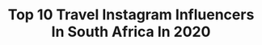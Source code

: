 ---
title: Top 10 Travel Instagram Influencers In South Africa In 2020
description: >-
  Find top travel Instagram influencers in South Africa in 2020. Most popular hashtags: #ootd #stayhome #coupletravels #safari.
platform: Instagram
profiles:
  - username: "janwillemplug"
    fullname: >-
      the Instatripper
    location: "South Africa"
    followers: 90108
    engagement: 431
    commentsToLikes: 0.097037
    id: ckaox7lexc5070i78xy0a6bkf
    verified: false
    hashtags: "#mountainview, #zuidafrika, #penang, #positiveenergy"
  - username: "katjab0810"
    fullname: >-
      ꧁Style•Photography•Travel꧂
    location: "South Africa"
    followers: 6733
    engagement: 1108
    commentsToLikes: 0.078038
    id: ck0w0idktecpu0i1904ma5akc
    verified: false
    hashtags: "#motherkindcares, #mycottonon"
  - username: "katlego_masupa"
    fullname: >-
      Katlego Masupa
    location: "South Africa"
    followers: 69806
    engagement: 245
    commentsToLikes: 0.081537
    id: ck5btyb4agtpq0i113f18sbs4
    verified: false
    hashtags: "#treatyourself, #nodebate, #babysoft, #throwbackthursday"
  - username: "candy_and_the_king"
    fullname: >-
      CANDY & JONTY | JOY | LAOS 🇱🇦
    location: "South Africa"
    followers: 10065
    engagement: 720
    commentsToLikes: 0.112207
    id: ck6u0k1cvg58t0j71yc3ide1k
    verified: false
    hashtags: "#adventuregram, #positivepeople, #girlpowertravel, #wanderlove"
  - username: "skylar__allan"
    fullname: >-
      S K Y E
    location: "South Africa"
    followers: 2374
    engagement: 2219
    commentsToLikes: 0.101364
    id: ck6u88k98q2ae0j71i638fe88
    verified: false
    hashtags: ""
  - username: "claudiaboyo"
    fullname: >-
      Claudia Boyo 🌺
    location: "South Africa"
    followers: 33849
    engagement: 265
    commentsToLikes: 0.106552
    id: ck6uf9mnavqoz0j71i16u1me1
    verified: false
    hashtags: "#skydiving"
  - username: "saskiatopp"
    fullname: >-
      Saskia Jordyn Topp
    location: "South Africa"
    followers: 30060
    engagement: 260
    commentsToLikes: 0.075074
    id: ck6u2s7s2tmls0j71eprx8zjp
    verified: false
    hashtags: "#vacationmood, #vacationmodeon, #health, #carltonhair"
  - username: "senz_m"
    fullname: >-
      TRAVEL & LIFESTYLE
    location: "South Africa"
    followers: 5617
    engagement: 1283
    commentsToLikes: 0.105114
    id: ck6to4ihic1yv0j71t7n9wy4h
    verified: false
    hashtags: "#solotravel, #stayhome, #localbrands, #airbnb"
  - username: "themarriedwanderers"
    fullname: >-
      Jen & Rudolph
    location: "South Africa"
    followers: 18218
    engagement: 345
    commentsToLikes: 0.082140
    id: ck55q8m13c5180i112vj06y5u
    verified: false
    hashtags: "#paarl, #travlcouple, #quarantinedate, #keepitwild"
  - username: "travelwithmila_"
    fullname: >-
      𝐌 𝐈 𝐋 𝐀
    location: "South Africa"
    followers: 2558
    engagement: 1849
    commentsToLikes: 0.099384
    id: ck8t3vgwg4n4q0j78wjnqep7t
    verified: false
    hashtags: "#jumeirahhotels, #ootdguide, #mydubai, #dubaimarina"
---